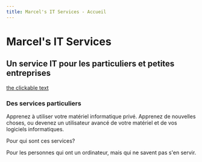 ```yaml
---
title: Marcel's IT Services - Accueil
---
```

# Marcel's IT Services
## Un service IT pour les particuliers et petites entreprises

[the clickable text](http://xlson.com/)

### Des services particuliers

Apprenez à utiliser votre matériel informatique privé. Apprenez de nouvelles choses, ou devenez un utilisateur avancé de votre matériel et de vos logiciels informatiques.

Pour qui sont ces services?

Pour les personnes qui ont un ordinateur, mais qui ne savent pas s'en servir.

